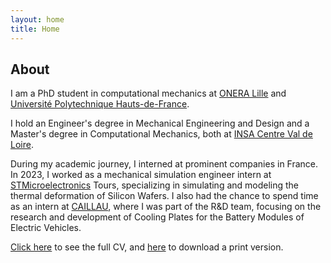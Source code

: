 ```yaml
---
layout: home
title: Home
---
```


## About

I am a PhD student in computational mechanics at [ONERA Lille](https://www.onera.fr/fr) and [Université Polytechnique Hauts-de-France](https://www.uphf.fr/).

I hold an Engineer's degree in Mechanical Engineering and Design and a Master's degree in Computational Mechanics, both at [INSA Centre Val de Loire](https://insa-centrevaldeloire.fr/fr/).

During my academic journey, I interned at prominent companies in France. In 2023, I worked as a mechanical simulation engineer intern at [STMicroelectronics](https://www.st.com/content/st_com/en.html) Tours, specializing in simulating and modeling the thermal deformation of Silicon Wafers. I also had the chance to spend time as an intern at [CAILLAU](https://www.caillau.com/?lang=fr), where I was part of the R&D team, focusing on the research and development of Cooling Plates for the Battery Modules of Electric Vehicles.

[Click here](/cv) to see the full CV, and [here](/CV_English.pdf) to download a print version.

